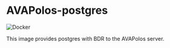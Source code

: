 # AVAPolos-postgres

![Docker](https://github.com/razuos/AVAPolos-postgres/workflows/Docker/badge.svg)

This image provides postgres with BDR to the AVAPolos server.

